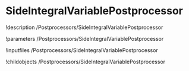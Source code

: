 <!-- MOOSE Documentation Stub: Remove this when content is added. -->

# SideIntegralVariablePostprocessor
!description /Postprocessors/SideIntegralVariablePostprocessor

!parameters /Postprocessors/SideIntegralVariablePostprocessor

!inputfiles /Postprocessors/SideIntegralVariablePostprocessor

!childobjects /Postprocessors/SideIntegralVariablePostprocessor
